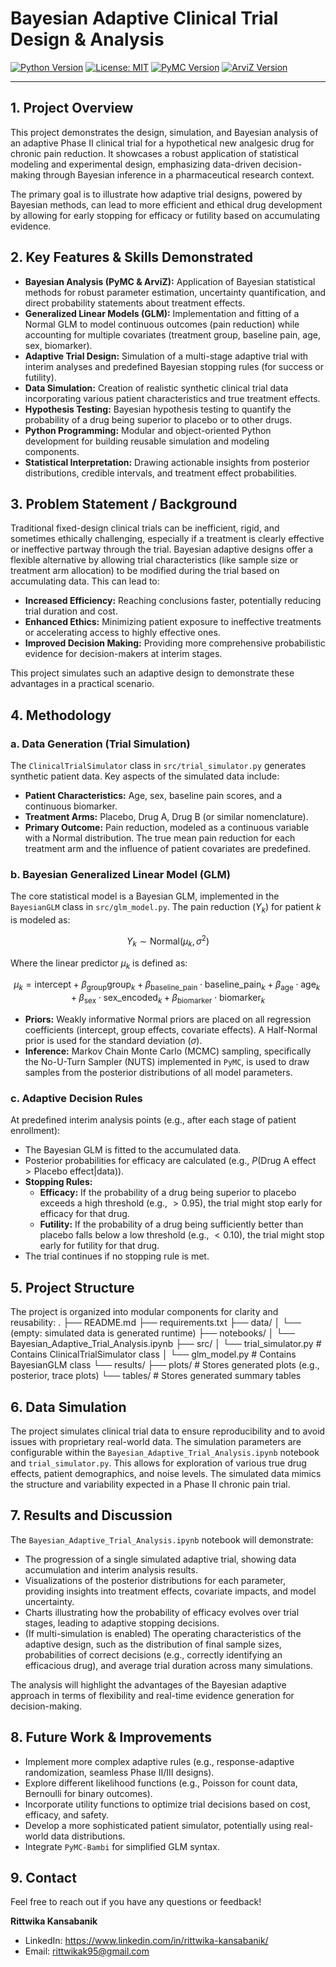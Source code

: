 # Bayesian Adaptive Clinical Trial Design & Analysis

[![Python Version](https://img.shields.io/badge/Python-3.9%2B-blue.svg)](https://www.python.org/)
[![License: MIT](https://img.shields.io/badge/License-MIT-yellow.svg)](https://opensource.org/licenses/MIT)
[![PyMC Version](https://img.shields.io/badge/PyMC-~5.0-red.svg)](https://www.pymc.io/)
[![ArviZ Version](https://img.shields.io/badge/ArviZ-~0.17-green.svg)](https://arviz-devs.github.io/arviz/)

---

## 1. Project Overview

This project demonstrates the design, simulation, and Bayesian analysis of an adaptive Phase II clinical trial for a hypothetical new analgesic drug for chronic pain reduction. It showcases a robust application of statistical modeling and experimental design, emphasizing data-driven decision-making through Bayesian inference in a pharmaceutical research context.

The primary goal is to illustrate how adaptive trial designs, powered by Bayesian methods, can lead to more efficient and ethical drug development by allowing for early stopping for efficacy or futility based on accumulating evidence.

## 2. Key Features & Skills Demonstrated

* **Bayesian Analysis (PyMC & ArviZ):** Application of Bayesian statistical methods for robust parameter estimation, uncertainty quantification, and direct probability statements about treatment effects.
* **Generalized Linear Models (GLM):** Implementation and fitting of a Normal GLM to model continuous outcomes (pain reduction) while accounting for multiple covariates (treatment group, baseline pain, age, sex, biomarker).
* **Adaptive Trial Design:** Simulation of a multi-stage adaptive trial with interim analyses and predefined Bayesian stopping rules (for success or futility).
* **Data Simulation:** Creation of realistic synthetic clinical trial data incorporating various patient characteristics and true treatment effects.
* **Hypothesis Testing:** Bayesian hypothesis testing to quantify the probability of a drug being superior to placebo or to other drugs.
* **Python Programming:** Modular and object-oriented Python development for building reusable simulation and modeling components.
* **Statistical Interpretation:** Drawing actionable insights from posterior distributions, credible intervals, and treatment effect probabilities.

## 3. Problem Statement / Background

Traditional fixed-design clinical trials can be inefficient, rigid, and sometimes ethically challenging, especially if a treatment is clearly effective or ineffective partway through the trial. Bayesian adaptive designs offer a flexible alternative by allowing trial characteristics (like sample size or treatment arm allocation) to be modified during the trial based on accumulating data. This can lead to:

* **Increased Efficiency:** Reaching conclusions faster, potentially reducing trial duration and cost.
* **Enhanced Ethics:** Minimizing patient exposure to ineffective treatments or accelerating access to highly effective ones.
* **Improved Decision Making:** Providing more comprehensive probabilistic evidence for decision-makers at interim stages.

This project simulates such an adaptive design to demonstrate these advantages in a practical scenario.

## 4. Methodology

### a. Data Generation (Trial Simulation)

The `ClinicalTrialSimulator` class in `src/trial_simulator.py` generates synthetic patient data. Key aspects of the simulated data include:
* **Patient Characteristics:** Age, sex, baseline pain scores, and a continuous biomarker.
* **Treatment Arms:** Placebo, Drug A, Drug B (or similar nomenclature).
* **Primary Outcome:** Pain reduction, modeled as a continuous variable with a Normal distribution. The true mean pain reduction for each treatment arm and the influence of patient covariates are predefined.

### b. Bayesian Generalized Linear Model (GLM)

The core statistical model is a Bayesian GLM, implemented in the `BayesianGLM` class in `src/glm_model.py`. The pain reduction ($Y_k$) for patient $k$ is modeled as:

$$Y_k \sim \text{Normal}(\mu_k, \sigma^2)$$

Where the linear predictor $\mu_k$ is defined as:

$$\mu_k = \text{intercept} + \beta_{\text{group}}\text{group}_k + \beta_{\text{baseline\_pain}} \cdot \text{baseline\_pain}_k + \beta_{\text{age}} \cdot \text{age}_k + \beta_{\text{sex}} \cdot \text{sex\_encoded}_k + \beta_{\text{biomarker}} \cdot \text{biomarker}_k$$

* **Priors:** Weakly informative Normal priors are placed on all regression coefficients (intercept, group effects, covariate effects). A Half-Normal prior is used for the standard deviation ($\sigma$).
* **Inference:** Markov Chain Monte Carlo (MCMC) sampling, specifically the No-U-Turn Sampler (NUTS) implemented in `PyMC`, is used to draw samples from the posterior distributions of all model parameters.

### c. Adaptive Decision Rules

At predefined interim analysis points (e.g., after each stage of patient enrollment):
* The Bayesian GLM is fitted to the accumulated data.
* Posterior probabilities for efficacy are calculated (e.g., $P(\text{Drug A effect} > \text{Placebo effect} | \text{data})$).
* **Stopping Rules:**
    * **Efficacy:** If the probability of a drug being superior to placebo exceeds a high threshold (e.g., $> 0.95$), the trial might stop early for efficacy for that drug.
    * **Futility:** If the probability of a drug being sufficiently better than placebo falls below a low threshold (e.g., $< 0.10$), the trial might stop early for futility for that drug.
* The trial continues if no stopping rule is met.

## 5. Project Structure

The project is organized into modular components for clarity and reusability:
.
├── README.md
├── requirements.txt
├── data/
│   └── (empty: simulated data is generated runtime)
├── notebooks/
│   └── Bayesian_Adaptive_Trial_Analysis.ipynb
├── src/
│   └── trial_simulator.py      # Contains ClinicalTrialSimulator class
│   └── glm_model.py            # Contains BayesianGLM class
└── results/
├── plots/                  # Stores generated plots (e.g., posterior, trace plots)
└── tables/                 # Stores generated summary tables


## 6. Data Simulation

The project simulates clinical trial data to ensure reproducibility and to avoid issues with proprietary real-world data. The simulation parameters are configurable within the `Bayesian_Adaptive_Trial_Analysis.ipynb` notebook and `trial_simulator.py`. This allows for exploration of various true drug effects, patient demographics, and noise levels. The simulated data mimics the structure and variability expected in a Phase II chronic pain trial.

## 7. Results and Discussion

The `Bayesian_Adaptive_Trial_Analysis.ipynb` notebook will demonstrate:

* The progression of a single simulated adaptive trial, showing data accumulation and interim analysis results.
* Visualizations of the posterior distributions for each parameter, providing insights into treatment effects, covariate impacts, and model uncertainty.
* Charts illustrating how the probability of efficacy evolves over trial stages, leading to adaptive stopping decisions.
* (If multi-simulation is enabled) The operating characteristics of the adaptive design, such as the distribution of final sample sizes, probabilities of correct decisions (e.g., correctly identifying an efficacious drug), and average trial duration across many simulations.

The analysis will highlight the advantages of the Bayesian adaptive approach in terms of flexibility and real-time evidence generation for decision-making.

## 8. Future Work & Improvements

* Implement more complex adaptive rules (e.g., response-adaptive randomization, seamless Phase II/III designs).
* Explore different likelihood functions (e.g., Poisson for count data, Bernoulli for binary outcomes).
* Incorporate utility functions to optimize trial decisions based on cost, efficacy, and safety.
* Develop a more sophisticated patient simulator, potentially using real-world data distributions.
* Integrate `PyMC-Bambi` for simplified GLM syntax.

## 9. Contact

Feel free to reach out if you have any questions or feedback!

**Rittwika Kansabanik**
* LinkedIn: https://www.linkedin.com/in/rittwika-kansabanik/
* Email: rittwikak95@gmail.com

